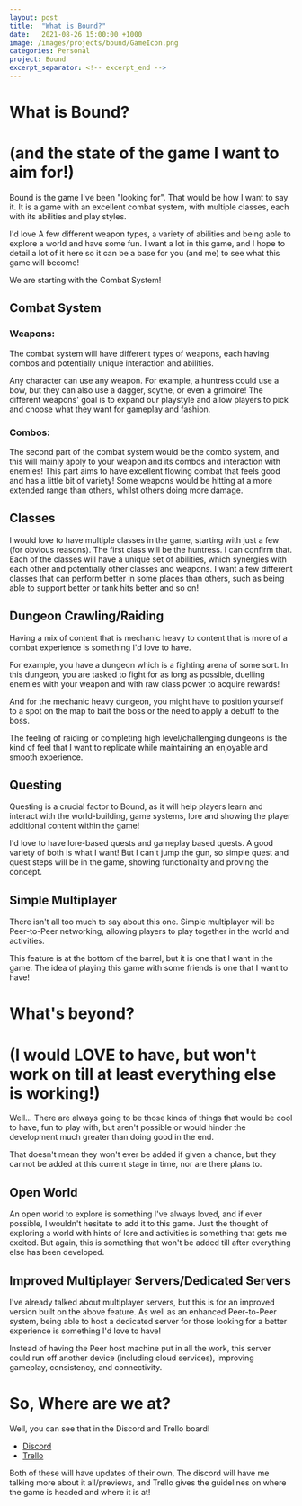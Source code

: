 ```yaml
---
layout: post
title:  "What is Bound?"
date:   2021-08-26 15:00:00 +1000
image: /images/projects/bound/GameIcon.png
categories: Personal
project: Bound
excerpt_separator: <!-- excerpt_end -->
---
```


# What is Bound?
<h1 class="subtitle">(and the state of the game I want to aim for!)</h1>
<!-- excerpt_start -->
Bound is the game I've been "looking for". That would be how I want to say it.
It is a game with an excellent combat system, with multiple classes, each with its abilities and play styles. 

I'd love A few different weapon types, a variety of abilities and being able to explore a world and have some fun. I want a lot in this game, and I hope to detail a lot of it here so it can be a base for you (and me) to see what this game will become!

We are starting with the Combat System!
<!-- excerpt_end -->
## Combat System

### Weapons:
The combat system will have different types of weapons, each having combos and potentially unique interaction and abilities.

Any character can use any weapon. For example, a huntress could use a bow, but they can also use a dagger, scythe, or even a grimoire! The different weapons' goal is to expand our playstyle and allow players to pick and choose what they want for gameplay and fashion.

### Combos:

The second part of the combat system would be the combo system, and this will mainly apply to your weapon and its combos and interaction with enemies! This part aims to have excellent flowing combat that feels good and has a little bit of variety! Some weapons would be hitting at a more extended range than others, whilst others doing more damage.

## Classes

I would love to have multiple classes in the game, starting with just a few (for obvious reasons). The first class will be the huntress. I can confirm that. Each of the classes will have a unique set of abilities, which synergies with each other and potentially other classes and weapons. I want a few different classes that can perform better in some places than others, such as being able to support better or tank hits better and so on!

## Dungeon Crawling/Raiding

Having a mix of content that is mechanic heavy to content that is more of a combat experience is something I'd love to have. 

For example, you have a dungeon which is a fighting arena of some sort. In this dungeon, you are tasked to fight for as long as possible, duelling enemies with your weapon and with raw class power to acquire rewards! 

And for the mechanic heavy dungeon, you might have to position yourself to a spot on the map to bait the boss or the need to apply a debuff to the boss.

The feeling of raiding or completing high level/challenging dungeons is the kind of feel that I want to replicate while maintaining an enjoyable and smooth experience.

## Questing

Questing is a crucial factor to Bound, as it will help players learn and interact with the world-building, game systems, lore and showing the player additional content within the game! 

I'd love to have lore-based quests and gameplay based quests. A good variety of both is what I want! But I can't jump the gun, so simple quest and quest steps will be in the game, showing functionality and proving the concept.

## Simple Multiplayer

There isn't all too much to say about this one. Simple multiplayer will be Peer-to-Peer networking, allowing players to play together in the world and activities. 

This feature is at the bottom of the barrel, but it is one that I want in the game. The idea of playing this game with some friends is one that I want to have!

# What's beyond?
<h1 class="subtitle">(I would LOVE to have, but won't work on till at least everything else is working!)</h1>

Well... There are always going to be those kinds of things that would be cool to have, fun to play with, but aren't possible or would hinder the development much greater than doing good in the end.

That doesn't mean they won't ever be added if given a chance, but they cannot be added at this current stage in time, nor are there plans to.

## Open World

An open world to explore is something I've always loved, and if ever possible, I wouldn't hesitate to add it to this game. Just the thought of exploring a world with hints of lore and activities is something that gets me excited. But again, this is something that won't be added till after everything else has been developed.

## Improved Multiplayer Servers/Dedicated Servers

I've already talked about multiplayer servers, but this is for an improved version built on the above feature. As well as an enhanced Peer-to-Peer system, being able to host a dedicated server for those looking for a better experience is something I'd love to have! 

Instead of having the Peer host machine put in all the work, this server could run off another device (including cloud services), improving gameplay, consistency, and connectivity.

# So, Where are we at?

Well, you can see that in the Discord and Trello board!
- <a href="{{ site.discord_link }}">Discord</a>
- <a href="https://trello.com/b/SieEloKO/bound">Trello</a>


Both of these will have updates of their own, The discord will have me talking more about it all/previews, and Trello gives the guidelines on where the game is headed and where it is at!